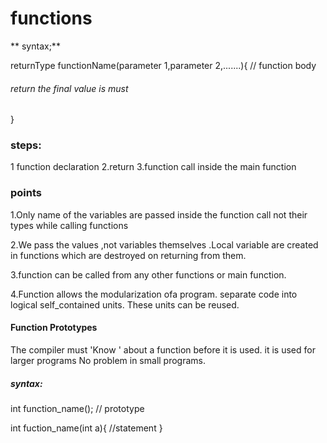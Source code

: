 # functions 

** syntax;**

  returnType functionName(parameter 1,parameter 2,.......){
    // function body

   ######  return the final value is must


  }
 ### steps:

 1 function declaration 
 2.return
 3.function call inside the main function

 ### points 
   1.Only name of the variables are passed inside the function call not their types while calling functions  
   
   2.We pass the values ,not variables themselves .Local variable are created in functions which are destroyed on returning from them.

   3.function can be called from any other functions or main function.

   4.Function allows the modularization ofa program.
     separate code into logical self_contained units.
     These units can be reused.

#### Function Prototypes

  The compiler must 'Know ' about a function before it is used.
  it is used for larger programs No problem in small programs.
  ##### syntax:
   int function_name(); // prototype

   int fuction_name(int a){
    //statement
   }